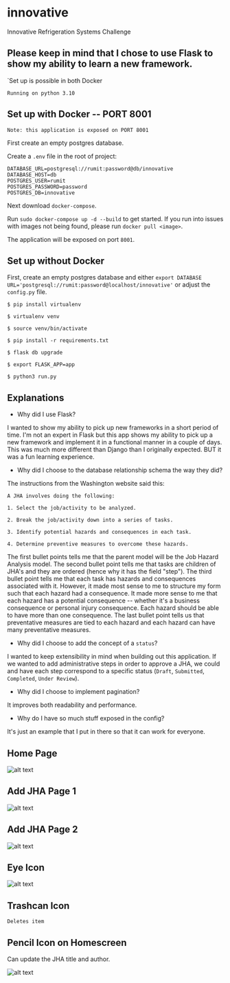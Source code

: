 # innovative
Innovative Refrigeration Systems Challenge

## Please keep in mind that I chose to use Flask to show my ability to learn a new framework. 

`Set up is possible in both Docker

`Running on python 3.10`

## Set up with Docker -- PORT 8001

`Note: this application is exposed on PORT 8001`

First create an empty postgres database.

Create a `.env` file in the root of project:

```
DATABASE_URL=postgresql://rumit:password@db/innovative
DATABASE_HOST=db
POSTGRES_USER=rumit
POSTGRES_PASSWORD=password
POSTGRES_DB=innovative
```

Next download `docker-compose`.

Run `sudo docker-compose up -d --build` to get started. If you run into issues with images not being found, please run `docker pull <image>`.

The application will be exposed on port `8001`.


## Set up without Docker

First, create an empty postgres database and either `export DATABASE URL='postgresql://rumit:password@localhost/innovative'` or adjust the `config.py` file. 

```
$ pip install virtualenv

$ virtualenv venv

$ source venv/bin/activate

$ pip install -r requirements.txt

$ flask db upgrade

$ export FLASK_APP=app

$ python3 run.py
```


## Explanations

* Why did I use Flask?

I wanted to show my ability to pick up new frameworks in a short period of time. I'm not an expert in Flask but this app shows my ability to pick up a new framework and implement it in a functional manner in a couple of days. This was much more different than Django than I originally expected. BUT it was a fun learning experience. 

* Why did I choose to the database relationship schema the way they did?

The instructions from the Washington website said this:

```
A JHA involves doing the following:

1. Select the job/activity to be analyzed.

2. Break the job/activity down into a series of tasks.

3. Identify potential hazards and consequences in each task.

4. Determine preventive measures to overcome these hazards.
```

The first bullet points tells me that the parent model will be the Job Hazard Analysis model. The second bullet point tells me that tasks are children of JHA's 
and they are ordered (hence why it has the field "step"). The third bullet point tells me that each task has hazards and consequences associated with it. However, it made most sense to me to structure my form such that each hazard had a consequence. It made more sense to me that each hazard has a potential consequence -- whether it's a business consequence or personal injury consequence. Each hazard should be able to have more than one consequence. The last bullet point tells us that preventative measures are tied to each hazard and each hazard can have many preventative measures. 

* Why did I choose to add the concept of a `status`?

I wanted to keep extensibility in mind when building out this application. If we wanted to add administrative steps in order to approve a JHA, we could and have each step correspond to a specific status (`Draft`, `Submitted`, `Completed`, `Under Review`).

* Why did I choose to implement pagination?

It improves both readability and performance.


* Why do I have so much stuff exposed in the config?

It's just an example that I put in there so that it can work for everyone.


## Home Page

![alt text](imgs/image-1.png)

## Add JHA Page 1

![alt text](imgs/image-2.png)

## Add JHA Page 2
![alt text](imgs/image.png)


## Eye Icon 

![alt text](imgs/image-3.png)


## Trashcan Icon

`Deletes item`

## Pencil Icon on Homescreen

Can update the JHA title and author.

![alt text](imgs/image-4.png)

